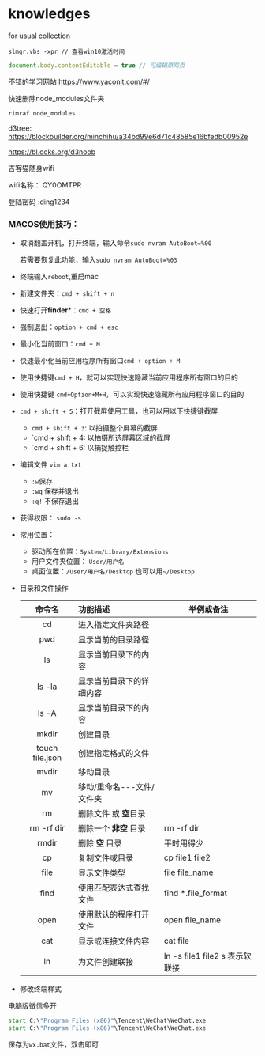 # knowledges

for usual collection

```shell
slmgr.vbs -xpr // 查看win10激活时间
```

```javascript
document.body.contentEditable = true // 可编辑原网页
```

不错的学习网站 https://www.yaconit.com/#/ 

快速删除node_modules文件夹

```shell
rimraf node_modules
```

d3tree: https://blockbuilder.org/minchihu/a34bd99e6d71c48585e16bfedb00952e

https://bl.ocks.org/d3noob

吉客猫随身wifi

wifi名称： QY0OMTPR

登陆密码 :ding1234

### MACOS使用技巧：

- 取消翻盖开机，打开终端，输入命令`sudo nvram AutoBoot=%00`

  若需要恢复此功能，输入`sudo nvram AutoBoot=%03`

- 终端输入`reboot`,重启mac

- 新建文件夹：`cmd + shift + n`

- 快速打开**finder***：`cmd + 空格`

- 强制退出：`option + cmd + esc`

- 最小化当前窗口：`cmd + M`

- 快速最小化当前应用程序所有窗口`cmd + option + M`

- 使用快捷键`cmd + H`，就可以实现快速隐藏当前应用程序所有窗口的目的

- 使用快捷键 `cmd+Option+M+H`，可以实现快速隐藏所有应用程序窗口的目的

- `cmd + shift + 5`：打开截屏使用工具，也可以用以下快捷键截屏

  - `cmd + shift + 3`: 以拍摄整个屏幕的截屏
  - `cmd + shift + 4: 以拍摄所选屏幕区域的截屏
  - `cmd + shift + 6: 以捕捉触控栏
  
- 编辑文件 `vim a.txt`

  - `:w`保存
  - `:wq` 保存并退出
  - `:q!` 不保存退出

- 获得权限： `sudo -s`

- 常用位置：

  - 驱动所在位置：`System/Library/Extensions`
  - 用户文件夹位置： `User/用户名`
  - 桌面位置：`/User/用户名/Desktop` 也可以用`~/Desktop`

- 目录和文件操作

  |     命令名      | 功能描述                  | 举例或备注                     |
  | :-------------: | :------------------------ | ------------------------------ |
  |       cd        | 进入指定文件夹路径        |                                |
  |       pwd       | 显示当前的目录路径        |                                |
  |       ls        | 显示当前目录下的内容      |                                |
  |     ls -la      | 显示当前目录下的详细内容  |                                |
  |      ls -A      | 显示当前目录下的内容      |                                |
  |      mkdir      | 创建目录                  |                                |
  | touch file.json | 创建指定格式的文件        |                                |
  |      mvdir      | 移动目录                  |                                |
  |       mv        | 移动/重命名---文件/文件夹 |                                |
  |       rm        | 删除文件 或 **空**目录    |                                |
  |   rm -rf dir    | 删除一个 **非空** 目录    | rm -rf dir                     |
  |      rmdir      | 删除 **空** 目录          | 平时用得少                     |
  |       cp        | 复制文件或目录            | cp file1 file2                 |
  |      file       | 显示文件类型              | file file_name                 |
  |      find       | 使用匹配表达式查找文件    | find *.file_format             |
  |      open       | 使用默认的程序打开文件    | open file_name                 |
  |       cat       | 显示或连接文件内容        | cat file                       |
  |       ln        | 为文件创建联接            | ln -s file1 file2 s 表示软联接 |

- 修改终端样式

电脑版微信多开

```bat
start C:\"Program Files (x86)"\Tencent\WeChat\WeChat.exe
start C:\"Program Files (x86)"\Tencent\WeChat\WeChat.exe
```

保存为`wx.bat`文件，双击即可

